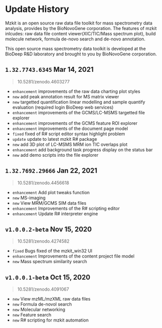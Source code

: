 # Update History

Mzkit is an open source raw data file toolkit for mass spectrometry data analysis, provides by the BioNovoGene corporation. The features of mzkit inlcudes: raw data file content viewer(XIC/TIC/Mass spectrum plot), build molecule network, formula de-novo search and de-novo annotation.

This open source mass spectrometry data toolkit is developed at the BioDeep R&D laboratory and brought to you by BioNovoGene corporation.

## ``1.32.7743.6345`` Mar 14, 2021

> 10.5281/zenodo.4603277

+ ``enhancement`` improvements of the raw data charting plot styles
+ ``new`` add peak annotation result for MS matrix viewer
+ ``new`` targetted quantification linear modelling and sample quantify evaluation (required login BioDeep web services)
+ ``enhancement`` improvements of the GCMS/LC-MSMS targetted file explorer 
+ ``enhancement`` improvements of the GCMS feature ROI explorer
+ ``enhancement`` improvements of the document page model
+ ``fixed`` fixed of R# script editor syntax highlight problem
+ ``update`` update to latest mzkit R# package
+ ``new`` add 3D plot of LC-MSMS MRM ion TIC overlaps plot
+ ``enhancement`` add background task progress display on the status bar
+ ``new`` add demo scripts into the file explorer

## ``1.32.7692.29666`` Jan 22, 2021

> 10.5281/zenodo.4456618

+ ``enhancement`` Add plot tweaks function
+ ``new`` MS-imaging
+ ``new`` View MRM/GCMS SIM data files
+ ``enhancement`` Improvements of the R# scripting editor
+ ``enhancement`` Update R# interpreter engine

## ``v1.0.0.2-beta`` Nov 15, 2020

> 10.5281/zenodo.4274582

+ ``fixed`` Bugs fixed of the mzkit_win32 UI
+ ``enhancement`` Improvements of the content project file model
+ ``new`` Mass spectrum similarity search

## ``v1.0.0.1-beta`` Oct 15, 2020

> 10.5281/zenodo.4091067

+ ``new`` View mzML/mzXML raw data files
+ ``new`` Formula de-novol search
+ ``new`` Molecular networking
+ ``new`` Feature search
+ ``new`` R# scripting for mzkit automation
